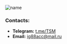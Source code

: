 <p><img align="center" src="https://readme-typing-svg.herokuapp.com/?color=%233772DF&center=true&lines=Hi%2C+this+is+TSM+aka+Ian+lessgooo" alt="name" /></p>

### Contacts:

- **Telegram:** [t.me/TSM](https://t.me/plskfcshka)
- **Email:** [ig88acc@mail.ru](mailto:ig88acc@mail.ru)

<!--
**TriestMrtvrts/TriestMrtvrts** is a ✨ _special_ ✨ repository because its `README.md` (this file) appears on your GitHub profile.

Here are some ideas to get you started:

- 🔭 I’m currently working on ...
- 🌱 I’m currently learning ...
- 👯 I’m looking to collaborate on ...
- 🤔 I’m looking for help with ...
- 💬 Ask me about ...
- 📫 How to reach me: ...
- 😄 Pronouns: ...
- ⚡ Fun fact: ...
-->
